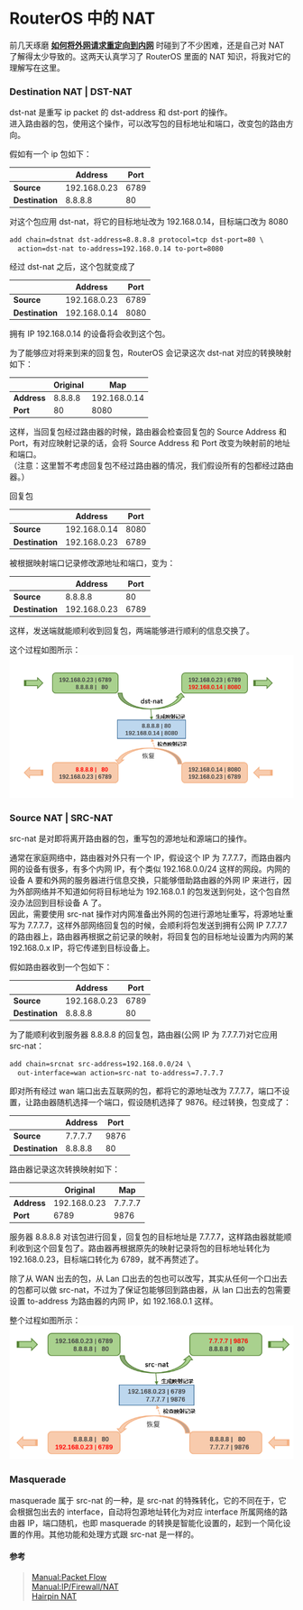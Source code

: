 # RouterOS 中的 NAT

前几天琢磨 [**如何将外网请求重定向到内网**](https://github.com/Ruikuan/blog/blob/master/RouterOS/redirect_to_lan.md) 时碰到了不少困难，还是自己对 NAT 了解得太少导致的。这两天认真学习了 RouterOS 里面的 NAT 知识，将我对它的理解写在这里。  

### Destination NAT | DST-NAT

dst-nat 是重写 ip packet 的 dst-address 和 dst-port 的操作。  
进入路由器的包，使用这个操作，可以改写包的目标地址和端口，改变包的路由方向。  

假如有一个 ip 包如下：

| |Address|Port|
| ------ | ------ | ------ |
|**Source**|192.168.0.23|6789|
|**Destination**|8.8.8.8|80|

对这个包应用 dst-nat，将它的目标地址改为 192.168.0.14，目标端口改为 8080
``` 
add chain=dstnat dst-address=8.8.8.8 protocol=tcp dst-port=80 \
  action=dst-nat to-address=192.168.0.14 to-port=8080
```
经过 dst-nat 之后，这个包就变成了

| |    Address    | Port |
| ------ | ------ | ------ |
|   **Source**   | 192.168.0.23  | 6789 |
|**Destination** | 192.168.0.14  | 8080 |

拥有 IP 192.168.0.14 的设备将会收到这个包。  

为了能够应对将来到来的回复包，RouterOS 会记录这次 dst-nat 对应的转换映射如下：

| |Original|Map|
| ------ | ------ | -------  |
|**Address**|8.8.8.8|192.168.0.14|
|**Port**|80|8080|

这样，当回复包经过路由器的时候，路由器会检查回复包的 Source Address 和 Port，有对应映射记录的话，会将 Source Address 和 Port 改变为映射前的地址和端口。  
（注意：这里暂不考虑回复包不经过路由器的情况，我们假设所有的包都经过路由器。）  

回复包  

|                |    Address    | Port |
| ------ | ------ | ------ |
|   **Source**   | 192.168.0.14  | 8080 |
|**Destination** | 192.168.0.23  | 6789 |
被根据映射端口记录修改源地址和端口，变为：

|                |    Address    | Port |
| ------ | ------ | ------ |
|   **Source**   |    8.8.8.8    |  80  |
|**Destination** | 192.168.0.23  | 6789 |
  
这样，发送端就能顺利收到回复包，两端能够进行顺利的信息交换了。

这个过程如图所示：  
![dst-nat](https://github.com/Ruikuan/blog/raw/master/Content/dst_nat.png)

### Source NAT | SRC-NAT 

src-nat 是对即将离开路由器的包，重写包的源地址和源端口的操作。  

通常在家庭网络中，路由器对外只有一个 IP，假设这个 IP 为 7.7.7.7，而路由器内网的设备有很多，有多个内网 IP，有个类似 192.168.0.0/24 这样的网段。内网的设备 A 要和外网的服务器进行信息交换，只能够借助路由器的外网 IP 来进行，因为外部网络并不知道如何将目标地址为 192.168.0.1 的包发送到何处，这个包自然没办法回到目标设备 A 了。  
因此，需要使用 src-nat 操作对内网准备出外网的包进行源地址重写，将源地址重写为 7.7.7.7，这样外部网络回复包的时候，会顺利将包发送到拥有公网 IP 7.7.7.7 的路由器上，路由器再根据之前记录的映射，将回复包的目标地址设置为内网的某 192.168.0.x IP，将它传递到目标设备上。  

假如路由器收到一个包如下：

| |Address|Port|
| ------ | ------ | ------ |
|   **Source**   | 192.168.0.23  | 6789 |
|**Destination** |    8.8.8.8    |  80  |

为了能顺利收到服务器 8.8.8.8 的回复包，路由器(公网 IP 为 7.7.7.7)对它应用 src-nat：
```
add chain=srcnat src-address=192.168.0.0/24 \
  out-interface=wan action=src-nat to-address=7.7.7.7
```

即对所有经过 wan 端口出去互联网的包，都将它的源地址改为 7.7.7.7，端口不设置，让路由器随机选择一个端口，假设随机选择了 9876。经过转换，包变成了：

|                |    Address    | Port |
| ------ | ------ | ------ |
|   **Source**   | 7.7.7.7  | 9876 |
|**Destination** |    8.8.8.8    |  80  |

路由器记录这次转换映射如下：
  
| |Original|Map|
| ------ | ------ | -------  |
|**Address**|192.168.0.23|7.7.7.7|
|**Port**|6789|9876|

服务器 8.8.8.8 对该包进行回复，回复包的目标地址是 7.7.7.7，这样路由器就能顺利收到这个回复包了。路由器再根据原先的映射记录将包的目标地址转化为 192.168.0.23，目标端口转化为 6789，就不再赘述了。


除了从 WAN 出去的包，从 Lan 口出去的包也可以改写，其实从任何一个口出去的包都可以做 src-nat，不过为了保证包能够回到路由器，从 lan 口出去的包需要设置 to-address 为路由器的内网 IP，如 192.168.0.1 这样。

整个过程如图所示：  
![src-nat](https://github.com/Ruikuan/blog/raw/master/Content/src_nat.png)

### Masquerade

masquerade 属于 src-nat 的一种，是 src-nat 的特殊转化，它的不同在于，它会根据包出去的 interface，自动将包源地址转化为对应 interface 所属网络的路由器 IP，端口随机，也即 masquerade 的转换是智能化设置的，起到一个简化设置的作用。其他功能和处理方式跟 src-nat 是一样的。



#### 参考
> [Manual:Packet Flow](http://wiki.mikrotik.com/wiki/Manual:Packet_Flow)  
> [Manual:IP/Firewall/NAT](http://wiki.mikrotik.com/wiki/Manual:IP/Firewall/NAT)  
> [Hairpin NAT](http://wiki.mikrotik.com/wiki/Hairpin_NAT)